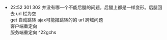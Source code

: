 
- 22:52 301 302 并没有哪一个不能后腿的问题，后腿上都是一样变形。后腿回去 url 栏为空<br>get  自动跳转    ajax可能报跳转的的 url 跨域问题<br>客户端重定向<br>服务端重定向 ^22gchs